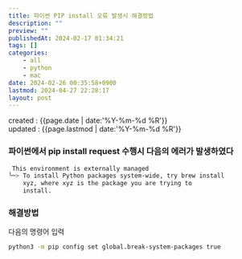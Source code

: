 ```yaml
---
title: 파이썬 PIP install 오류 발생시 해결방법
description: ""
preview: ""
publishedAt: 2024-02-17 01:34:21
tags: []
categories:
    - all
    - python
    - mac
date: 2024-02-26 00:35:58+0900
lastmod: 2024-04-27 22:28:17
layout: post
---
```


created : {{page.date | date:'%Y-%m-%d %R'}}  
updated : {{page.lastmod | date:'%Y-%m-%d %R'}}

### 파이썬에서 pip install request 수행시 다음의 에러가 발생하였다
```bash
 This environment is externally managed
╰─> To install Python packages system-wide, try brew install
    xyz, where xyz is the package you are trying to
    install.
```

### 해결방법
다음의 명령어 입력
```bash 
python3 -m pip config set global.break-system-packages true
```


